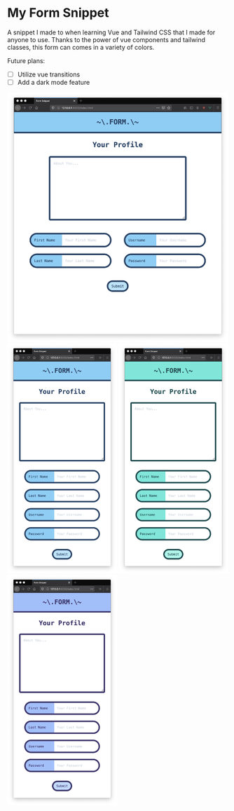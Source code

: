 # My Form Snippet

A snippet I made to when learning Vue and Tailwind CSS that I made for anyone to use. Thanks to the power of vue components and tailwind classes, this form can comes in a variety of colors.

Future plans:
- [ ] Utilize vue transitions
- [ ] Add a dark mode feature

<img src="/images/wide.png">
<div style="display:block; margin-left: auto; margin-right: auto;">
    <img src="/images/blue.png" width="250">
    <img src="/images/teal.png" width="250">
    <img src="/images/indigo.png" width="250">
</div>
